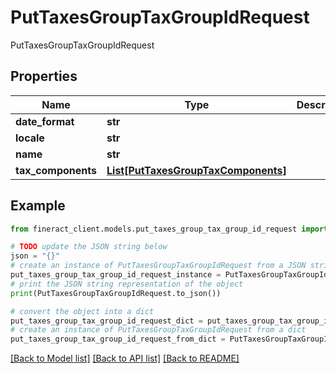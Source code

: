 # PutTaxesGroupTaxGroupIdRequest

PutTaxesGroupTaxGroupIdRequest

## Properties

Name | Type | Description | Notes
------------ | ------------- | ------------- | -------------
**date_format** | **str** |  | [optional] 
**locale** | **str** |  | [optional] 
**name** | **str** |  | [optional] 
**tax_components** | [**List[PutTaxesGroupTaxComponents]**](PutTaxesGroupTaxComponents.md) |  | [optional] 

## Example

```python
from fineract_client.models.put_taxes_group_tax_group_id_request import PutTaxesGroupTaxGroupIdRequest

# TODO update the JSON string below
json = "{}"
# create an instance of PutTaxesGroupTaxGroupIdRequest from a JSON string
put_taxes_group_tax_group_id_request_instance = PutTaxesGroupTaxGroupIdRequest.from_json(json)
# print the JSON string representation of the object
print(PutTaxesGroupTaxGroupIdRequest.to_json())

# convert the object into a dict
put_taxes_group_tax_group_id_request_dict = put_taxes_group_tax_group_id_request_instance.to_dict()
# create an instance of PutTaxesGroupTaxGroupIdRequest from a dict
put_taxes_group_tax_group_id_request_from_dict = PutTaxesGroupTaxGroupIdRequest.from_dict(put_taxes_group_tax_group_id_request_dict)
```
[[Back to Model list]](../README.md#documentation-for-models) [[Back to API list]](../README.md#documentation-for-api-endpoints) [[Back to README]](../README.md)


